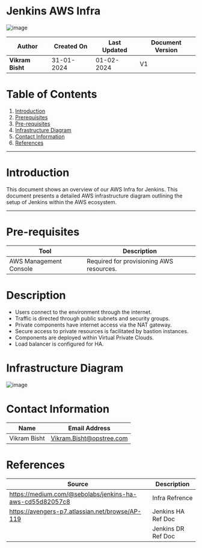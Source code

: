 # Jenkins AWS Infra


![image](https://github.com/avengers-p7/Documentation/assets/79625874/898db480-26cc-45f8-8c34-d9ce95075b8d)


| **Author**           | **Created On** | **Last Updated** | **Document Version** |
| -------------------- | -------------- | ---------------- | -------------------- |
| **Vikram Bisht**     | 31-01-2024     | 01-02-2024       | V1                   |


# Table of Contents

1. [Introduction](#introduction)
2. [Prerequisites](#prerequisites)
3. [Pre-requisites](#Pre-requisites)
4. [Infrastructure Diagram](#infrastructure-diagram)
5. [Contact Information](#contact-information)
6. [References](#References)

***
# Introduction
This document shows an overview of our AWS Infra for Jenkins. This document presents a detailed AWS infrastructure diagram outlining the setup of Jenkins within the AWS ecosystem. 

***
# Pre-requisites
| Tool                  | Description                                  |
|-----------------------|----------------------------------------------|
| AWS Management Console | Required for provisioning AWS resources.    |


# Description

* Users connect to the environment through the internet.
* Traffic is directed through public subnets and security groups.
* Private components have internet access via the NAT gateway.
* Secure access to private resources is facilitated by bastion instances.
* Components are deployed within Virtual Private Clouds.
* Load balancer is configured for HA. 


# Infrastructure Diagram

![image](https://github.com/avengers-p7/Documentation/assets/79625874/61ab2369-21e0-4ac5-b044-ddf02a9a1804)

# Contact Information

|  Name                     |        	Email Address           |
| ------------              | --------------------------------|
| Vikram Bisht              |  Vikram.Bisht@opstree.com       |  

# References

|  Source                                                                                 |        Description                 |
| ------------                                                                            | -----------------------            |
| https://medium.com/@sebolabs/jenkins-ha-aws-cd55d82057c8                                | Infra Refrence                     | 
| https://avengers-p7.atlassian.net/browse/AP-119                                         | Jenkins HA Ref Doc                 |
|                                                                                         | Jenkins DR Ref Doc                 |
